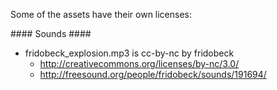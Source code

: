 

Some of the assets have their own licenses:

#### Sounds ####

* fridobeck_explosion.mp3 is cc-by-nc by fridobeck 
  * http://creativecommons.org/licenses/by-nc/3.0/
  * http://freesound.org/people/fridobeck/sounds/191694/

